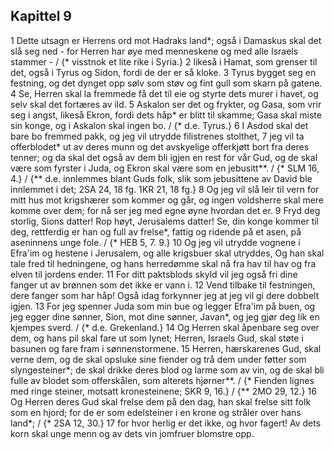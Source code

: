 ## Kapittel 9

1 Dette utsagn er Herrens ord mot Hadraks land*; også i Damaskus skal det slå seg ned - for Herren har øye med menneskene og med alle Israels stammer - / {* visstnok et lite rike i Syria.}
2 likeså i Hamat, som grenser til det, også i Tyrus og Sidon, fordi de der er så kloke.
3 Tyrus bygget seg en festning, og det dynget opp sølv som støv og fint gull som skarn på gatene.
4 Se, Herren skal la fremmede få det til eie og styrte dets murer i havet, og selv skal det fortæres av ild.
5 Askalon ser det og frykter, og Gasa, som vrir seg i angst, likeså Ekron, fordi dets håp* er blitt til skamme; Gasa skal miste sin konge, og i Askalon skal ingen bo. / {* d.e. Tyrus.}
6 I Asdod skal det bare bo fremmed pakk, og jeg vil utrydde filistrenes stolthet,
7 jeg vil ta offerblodet* ut av deres munn og det avskyelige offerkjøtt bort fra deres tenner; og da skal det også av dem bli igjen en rest for vår Gud, og de skal være som fyrster i Juda, og Ekron skal være som en jebusitt**. / {* SLM 16, 4.} / {** d.e. innlemmes blant Guds folk, slik som jebusittene av David ble innlemmet i det; 2SA 24, 18 fg. 1KR 21, 18 fg.}
8 Og jeg vil slå leir til vern for mitt hus mot krigshærer som kommer og går, og ingen voldsherre skal mere komme over dem; for nå ser jeg med egne øyne hvordan det er.
9 Fryd deg storlig, Sions datter! Rop høyt, Jerusalems datter! Se, din konge kommer til deg, rettferdig er han og full av frelse*, fattig og ridende på et asen, på aseninnens unge fole. / {* HEB 5, 7. 9.}
10 Og jeg vil utrydde vognene i Efra'im og hestene i Jerusalem, og alle krigsbuer skal utryddes, Og han skal tale fred til hedningene, og hans herredømme skal nå fra hav til hav og fra elven til jordens ender.
11 For ditt paktsblods skyld vil jeg også fri dine fanger ut av brønnen som det ikke er vann i.
12 Vend tilbake til festningen, dere fanger som har håp! Også idag forkynner jeg at jeg vil gi dere dobbelt igjen.
13 For jeg spenner Juda som min bue og legger Efra'im på buen, og jeg egger dine sønner, Sion, mot dine sønner, Javan*, og jeg gjør deg lik en kjempes sverd. / {* d.e. Grekenland.}
14 Og Herren skal åpenbare seg over dem, og hans pil skal fare ut som lynet; Herren, Israels Gud, skal støte i basunen og fare fram i sønnenstormene.
15 Herren, hærskarenes Gud, skal verne dem, og de skal opsluke sine fiender og trå dem under føtter som slyngesteiner*; de skal drikke deres blod og larme som av vin, og de skal bli fulle av blodet som offerskålen, som alterets hjørner**. / {* Fienden lignes med ringe steiner, motsatt kronesteinene; SKR 9, 16.} / {** 2MO 29, 12.}
16 Og Herren deres Gud skal frelse dem på den dag, han skal frelse sitt folk som en hjord; for de er som edelsteiner i en krone og stråler over hans land*; / {* 2SA 12, 30.}
17 for hvor herlig er det ikke, og hvor fagert! Av dets korn skal unge menn og av dets vin jomfruer blomstre opp.

